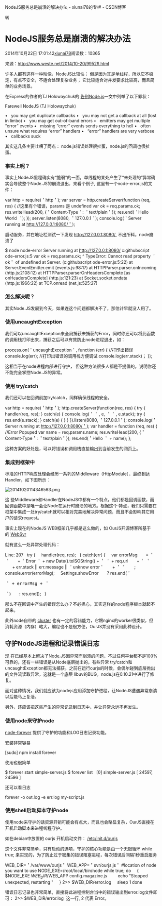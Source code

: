 NodeJS服务总是崩溃的解决办法 - xiunai78的专栏 - CSDN博客

转

# NodeJS服务总是崩溃的解决办法

2014年10月22日 17:01:42[xiunai78](https://me.csdn.net/xiunai78)阅读数：10365

来源：http://www.weste.net/2014/10-20/99529.html

许多人都有这样一种映像，NodeJS比较快； 但是因为其是单线程，所以它不稳定，有点不安全，不适合处理复杂业务； 它比较适合对并发要求比较高，而且简单的业务场景。

在Express的作者的TJ Holowaychuk的 [告别Node.js]()一文中列举了以下罪状：

Farewell NodeJS (TJ Holowaychuk)

•   you may get duplicate callbacks
•   you may not get a callback at all (lost in limbo)
•   you may get out-of-band errors
•   emitters may get multiple “error” events
•   missing “error” events sends everything to hell
•   often unsure what requires “error” handlers
•   “error” handlers are very verbose
•   callbacks suck

其实这几条主要吐嘈了两点： node.js错误处理很扯蛋，node.js的回调也很扯蛋。

###

### 事实上呢？

事实上NodeJS里程确实有“脆弱”的一面，单线程的某处产生了“未处理的”异常确实会导致整个Node.JS的崩溃退出，来看个例子, 这里有一个node-error.js的文件：

var http = require(＇http＇);
var server = http.createServer(function (req, res) {
//这里有个错误，params 是 undefined
var ok = req.params.ok;
res.writeHead(200, {＇Content-Type＇: ＇text/plain＇});
res.end(＇Hello World
＇);
});
server.listen(8080, ＇127.0.0.1＇);
console.log(＇Server running at http://127.0.0.1:8080/＇);

启动服务，并在地址栏测试一下发现 http://127.0.0.1:8080/  不出所料，node崩溃了

$ node node-error
Server running at http://127.0.0.1:8080/
c:githubscript
ode-error.js:5
var ok = req.params.ok;
^
TypeError: Cannot read property ＇ok＇ of undefined
at Server.<anonymous> (c:githubscript
ode-error.js:5:22)
at Server.EventEmitter.emit (events.js:98:17)
at HTTPParser.parser.onIncoming (http.js:2108:12)
at HTTPParser.parserOnHeadersComplete [as onHeadersComplete] (http.js:121:23)
at Socket.socket.ondata (http.js:1966:22)
at TCP.onread (net.js:525:27)

### 怎么解决呢？

其实Node.JS发展到今天，如果连这个问题都解决不了，那估计早就没人用了。

### 使用uncaughtException

我们可以uncaughtException来全局捕获未捕获的Error，同时你还可以将此函数的调用栈打印出来，捕获之后可以有效防止node进程退出，如：

process.on(＇uncaughtException＇, function (err) {
//打印出错误
console.log(err);
//打印出错误的调用栈方便调试
console.log(err.stack)；
});

这相当于在node进程内部进行守护， 但这种方法很多人都是不提倡的，说明你还不能完全掌控Node.JS的异常。

### 使用 try/catch

我们还可以在回调前加try/catch，同样确保线程的安全。

var http = require(＇http＇);
http.createServer(function(req, res) {
try {
handler(req, res);
} catch(e) {
console.log(＇
＇, e, ＇
＇, e.stack);
try {
res.end(e.stack);
} catch(e) { }
}
}).listen(8080, ＇127.0.0.1＇);
console.log(＇Server running at http://127.0.0.1:8080/＇);
var handler = function (req, res) {
//Error Popuped
var name = req.params.name;
res.writeHead(200, {＇Content-Type＇: ＇text/plain＇});
res.end(＇Hello ＇ + name);
};

这种方案的好处是，可以将错误和调用栈直接输出到当前发生的网页上。

### 集成到框架中

标准的HTTP响应处理会经历一系列的Middleware（HttpModule），最终到达Handler，如下图所示：

![20141020114346563.png](../_resources/3c4c3a261d1bc322554e13c35c926a86.png)

这 些Middleware和Handler在NodeJS中都有一个特点，他们都是回调函数，而回调函数中是唯一会让Node在运行时崩溃的地方。根据这个 特点，我们只需要在框架中集成一处try/catch就可以相对完美地解决异常问题，而且不会影响其它用户的请求request。

事实上现在的NodeJS WEB框架几乎都是这么做的，如 OurJS开源博客所基于的 [WebSvr](https://github.com/newghost/websvr/blob/master/websvr/websvr.js)

就有这么一处异常处理代码：

Line: 207
  try {
    handler(req, res);
  } catch(err) {
    var errorMsg
      = ＇
＇
      + ＇Error ＇ + new Date().toISOString() + ＇ ＇ + req.url
      + ＇
＇
      + err.stack || err.message || ＇unknow error＇
      + ＇
＇
      ;
    console.error(errorMsg);
    Settings.showError
      ? res.end(＇<pre>＇ + errorMsg + ＇</pre>＇)
      : res.end();
  }

那么不在回调中产生的错误怎么办？不必担心，其实这样的node程序根本就起不起来。

此外node自带的 [cluster](http://ourjs.com/detail/5376bab93f2b941e03000016) 也有一定的容错能力，它跟nginx的worker很类似，但消耗资源（内存）略大，编程也不是很方便，OurJS并没有采用此种设计。

## 守护NodeJS进程和记录错误日志

现 在已经基本上解决了Node.JS因异常而崩溃的问题，不过任何平台都不是100%可靠的，还有一些错误是从Node底层抛出的，有些异常 try/catch和uncaughtException都无法捕获。之前在运行ourjs的时侯，会偶尔碰到底层抛出的文件流读取异常，这就是一个底层 libuv的BUG，node.js在0.10.21中进行了修复。

面对这种情况，我们就应该为nodejs应用添加守护进程，让NodeJS遭遇异常崩溃以后能马上复活。

另外，还应该把这些产生的异常记录到日志中，并让异常永远不再发生。

### 使用node来守护node

[node-forever](https://github.com/nodejitsu/forever) 提供了守护的功能和LOG日志记录功能。

安装非常容易

[sudo] npm install forever

使用也很简单

$ forever start simple-server.js
$ forever list
  [0] simple-server.js [ 24597, 24596 ]

还可以看日志

forever -o out.log -e err.log my-script.js

### 使用shell启动脚本守护node

使用node来守护的话资源开销可能会有点大，而且也会略显复杂，OurJS直接在开机启动脚本来进程线程守护。

如在debian中放置的 ourjs 开机启动文件： [/etc/init.d/ourjs](https://github.com/newghost/ourjs/blob/master/tools/ourjs)

这个文件非常简单，只有启动的选项，守护的核心功能是由一个无限循环 while true; 来实现的，为了防止过于密集的错误阻塞进程，每次错误后间隔1秒重启服务

WEB_DIR=＇/var/www/ourjs＇
WEB_APP=＇svr/ourjs.js＇
#location of node you want to use
NODE_EXE=/root/local/bin/node
while true; do
    {
        $NODE_EXE $WEB_DIR/$WEB_APP config.magazine.js
        echo "Stopped unexpected, restarting "
    } 2>> $WEB_DIR/error.log
    sleep 1
done

错误日志记录也非常简单，直接将此进程控制台当中的错误输出到error.log文件即可： 2>> $WEB_DIR/error.log  这一行, 2 代表 Error。